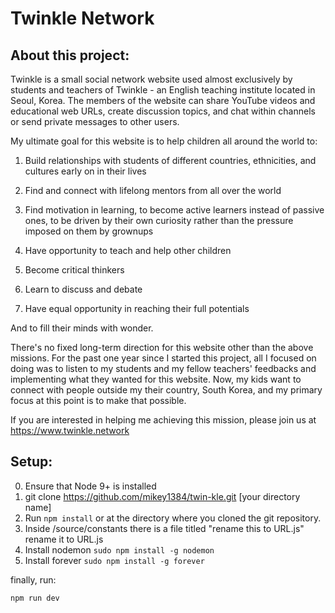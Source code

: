 # Twinkle Network

## About this project:

Twinkle is a small social network website used almost exclusively by students and teachers of Twinkle - an English teaching institute located in Seoul, Korea. The members of the website can share YouTube videos and educational web URLs, create discussion topics, and chat within channels or send private messages to other users.

My ultimate goal for this website is to help children all around the world to:

1. Build relationships with students of different countries, ethnicities, and cultures early on in their lives

2. Find and connect with lifelong mentors from all over the world

3. Find motivation in learning, to become active learners instead of passive ones, to be driven by their own curiosity rather than the pressure imposed on them by grownups

4. Have opportunity to teach and help other children

5. Become critical thinkers

6. Learn to discuss and debate

7. Have equal opportunity in reaching their full potentials

And to fill their minds with wonder.

There's no fixed long-term direction for this website other than the above missions. For the past one year since I started this project, all I focused on doing was to listen to my students and my fellow teachers' feedbacks and implementing what they wanted for this website. Now, my kids want to connect with people outside my their country, South Korea, and my primary focus at this point is to make that possible.

If you are interested in helping me achieving this mission, please join us at https://www.twinkle.network

## Setup:
0. Ensure that Node 9+ is installed
1. git clone https://github.com/mikey1384/twin-kle.git [your directory name]
2. Run `npm install` or at the directory where you cloned the git repository.
3. Inside /source/constants there is a file titled "rename this to URL.js" rename it to URL.js
4. Install nodemon `sudo npm install -g nodemon`
5. Install forever `sudo npm install -g forever`

finally, run:
```shell
npm run dev
```

